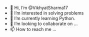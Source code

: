 - 👋 Hi, I’m @VikhyatSharma17
- 👀 I’m interested in solving problems
- 🌱 I’m currently learning Python.
- 💞️ I’m looking to collaborate on ...
- 📫 How to reach me ...

<!---
VikhyatSharma17/VikhyatSharma17 is a ✨ special ✨ repository because its `README.md` (this file) appears on your GitHub profile.
You can click the Preview link to take a look at your changes.
--->
